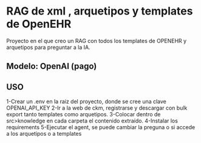 # RAG de xml , arquetipos y templates de OpenEHR
Proyecto en el que creo un RAG con todos los templates de OPENEHR y arquetipos para preguntar a la IA.

## Modelo: OpenAI (pago)

## USO
1-Crear un .env en la raiz del proyecto, donde se cree una clave OPENAI_API_KEY
2-Ir a la web de ckm, registrarse y descargar con bulk export tanto templates como arquetipos.
3-Colocar dentro de src>knowledge en cada carpeta el contenido extraído.
4-Instalar los requirements
5-Ejecutar el agent, se puede cambiar la preguna o si accede a los arquetipos o a templates



